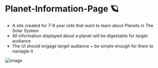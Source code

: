 # Planet-Information-Page 🪐
- A site created for 7-9 year olds that want to learn about Planets in The Solar System
- All information displayed about a planet will be digestable for target audiance
- The UI should engage target audiance + be simple enough for them to naviagte it

![image](https://user-images.githubusercontent.com/110840345/206168883-2394f9ba-c916-403f-8b9c-c0f8e3c906d3.png)
